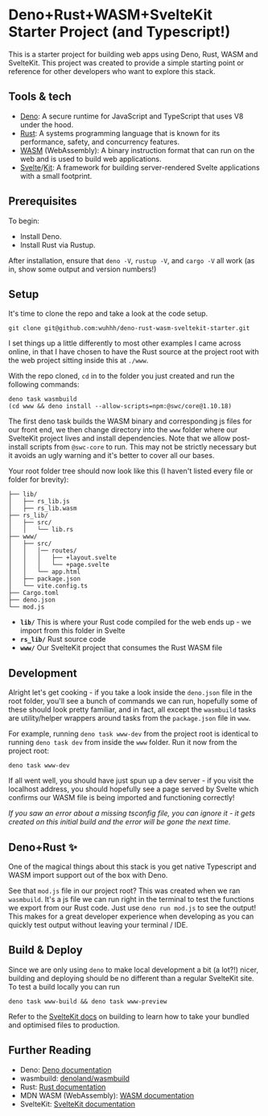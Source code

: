 # Deno+Rust+WASM+SvelteKit Starter Project (and Typescript!)

This is a starter project for building web apps using Deno, Rust, WASM and SvelteKit. This project was created to provide a simple starting point or reference for other developers who want to explore this stack.

## Tools & tech

- [Deno](https://deno.com): A secure runtime for JavaScript and TypeScript that uses V8 under the hood.
- [Rust](https://www.rust-lang.org/): A systems programming language that is known for its performance, safety, and concurrency features.
- [WASM](https://developer.mozilla.org/en-US/docs/WebAssembly) (WebAssembly): A binary instruction format that can run on the web and is used to build web applications.
- [Svelte](https://svelte.dev/)/[Kit](https://svelte.dev/docs/kit/introduction): A framework for building server-rendered Svelte applications with a small footprint.

## Prerequisites

To begin:

- Install Deno.
- Install Rust via Rustup.

After installation, ensure that `deno -V`, `rustup -V`, and `cargo -V` all work (as in, show some output and version numbers!)

## Setup

It's time to clone the repo and take a look at the code setup.

`git clone git@github.com:wuhhh/deno-rust-wasm-sveltekit-starter.git`

I set things up a little differently to most other examples I came across online, in that I have chosen to have the Rust source at the project root with the web project sitting inside this at `./www`.

With the repo cloned, `cd` in to the folder you just created and run the following commands:

```
deno task wasmbuild
(cd www && deno install --allow-scripts=npm:@swc/core@1.10.18)
```

The first deno task builds the WASM binary and corresponding js files for our front end, we then change directory into the `www` folder where our SvelteKit project lives and install dependencies. Note that we allow post-install scripts from `@swc-core` to run. This may not be strictly necessary but it avoids an ugly warning and it's better to cover all our bases.

Your root folder tree should now look like this (I haven't listed every file or folder for brevity):

```
├── lib/
│   ├── rs_lib.js
│   ├── rs_lib.wasm
├── rs_lib/
│   ├── src/
│   │   └── lib.rs
├── www/
│   ├── src/
│   │   │── routes/
│   │   │   ├── +layout.svelte
│   │   │   └── +page.svelte
│   │   └── app.html
│   ├── package.json
│   └── vite.config.ts
├── Cargo.toml
├── deno.json
└── mod.js
```

- **`lib/`** This is where your Rust code compiled for the web ends up - we import from this folder in Svelte
- **`rs_lib/`** Rust source code
- **`www/`** Our SvelteKit project that consumes the Rust WASM file

## Development

Alright let's get cooking - if you take a look inside the `deno.json` file in the root folder, you'll see a bunch of commands we can run, hopefully some of these should look pretty familiar, and in fact, all except the `wasmbuild` tasks are utility/helper wrappers around tasks from the `package.json` file in `www`.

For example, running `deno task www-dev` from the project root is identical to running `deno task dev` from inside the `www` folder. Run it now from the project root:

```
deno task www-dev
```

If all went well, you should have just spun up a dev server - if you visit the localhost address, you should hopefully see a page served by Svelte which confirms our WASM file is being imported and functioning correctly!

_If you saw an error about a missing tsconfig file, you can ignore it - it gets created on this initial build and the error will be gone the next time._

## Deno+Rust ✨

One of the magical things about this stack is you get native Typescript and WASM import support out of the box with Deno.

See that `mod.js` file in our project root? This was created when we ran `wasmbuild`. It's a js file we can run right in the terminal to test the functions we export from our Rust code. Just use `deno run mod.js` to see the output! This makes for a great developer experience when developing as you can quickly test output without leaving your terminal / IDE.

## Build & Deploy

Since we are only using `deno` to make local development a bit (a lot?!) nicer, building and deploying should be no different than a regular SvelteKit site. To test a build locally you can run

`deno task www-build && deno task www-preview`

Refer to the [SvelteKit docs](https://svelte.dev/docs/kit/building-your-app) on building to learn how to take your bundled and optimised files to production.

## Further Reading

- Deno: [Deno documentation](https://docs.deno.com/)
- wasmbuild: [denoland/wasmbuild](https://github.com/denoland/wasmbuild)
- Rust: [Rust documentation](https://doc.rust-lang.org/book/)
- MDN WASM (WebAssembly): [WASM documentation](https://developer.mozilla.org/en-US/docs/WebAssembly)
- SvelteKit: [SvelteKit documentation](https://kit.svelte.dev/docs)
